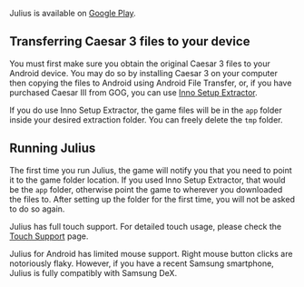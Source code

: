 Julius is available on [Google Play](https://play.google.com/store/apps/details?id=com.github.bvschaik.julius).

## Transferring Caesar 3 files to your device
You must first make sure you obtain the original Caesar 3 files to your
Android device. You may do so by installing Caesar 3 on your computer then copying the files to
Android using Android File Transfer, or, if you have purchased Caesar III from GOG, you can use [Inno Setup Extractor](https://play.google.com/store/apps/details?id=uk.co.armedpineapple.innoextract).

If you do use Inno Setup Extractor, the game files will be in the `app` folder inside your desired
extraction folder. You can freely delete the `tmp` folder.

## Running Julius
The first time you run Julius, the game will notify you that you need to point it to the game folder
location. If you used Inno Setup Extractor, that would be the `app` folder, otherwise point the game to
wherever you downloaded the files to. After setting up the folder for the first time, you will not be
asked to do so again.

Julius has full touch support. For detailed touch usage, please check the
[Touch Support](Touch-Support) page.

Julius for Android has limited mouse support. Right mouse button clicks are notoriously flaky.
However, if you have a recent Samsung smartphone, Julius is fully compatibly with Samsung DeX.
